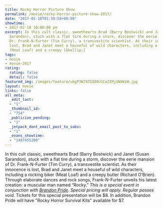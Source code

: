 ```yaml
---
title: Rocky Horror Picture Show
permalink: /movie/rocky-horror-picture-show-2017/
date: "2017-01-18T01:39:58+00:00"
showtime:
- 2017-02-18 10:00:00 pm
excerpt: In this cult classic, sweethearts Brad (Barry Bostwick) and Janet (Susan
  Sarandon), stuck with a flat tire during a storm, discover the eerie mansion of
  Dr. Frank-N-Furter (Tim Curry), a transvestite scientist. As their innocence is
  lost, Brad and Janet meet a houseful of wild characters, including a rocking biker
  (Meat Loaf) and a creepy [&hellip;]
tags:
- movie
- movie-2017
rating:
  rating: false
  detail: false
featured_img: /images/feature/ukgP3WJ97GZ00U1Co2IMjUNGWzW.jpg
layout: movie
links: false
all_meta:
  _edit_last:
  - "1"
  _thumbnail_id:
  - "754"
  _publicize_pending:
  - "1"
  _jetpack_dont_email_post_to_subs:
  - "1"
  _evans_showtime:
  - "1487455200"
---
```


In this cult classic, sweethearts Brad (Barry Bostwick) and Janet (Susan Sarandon), stuck with a flat tire during a storm, discover the eerie mansion of Dr. Frank-N-Furter (Tim Curry), a transvestite scientist. As their innocence is lost, Brad and Janet meet a houseful of wild characters, including a rocking biker (Meat Loaf) and a creepy butler (Richard O’Brien). Through elaborate dances and rock songs, Frank-N-Furter unveils his latest creation: a muscular man named “Rocky.” *This is a special event in conjunction with [Brandon Pride](https://www.facebook.com/Brandon-Pride-253055741525984/). Special pricing will apply. Regular passes void.* Tickets for this special presentation will be $8. In addition, Brandon Pride will have "Rocky Horror Survival Kits" available for $7.